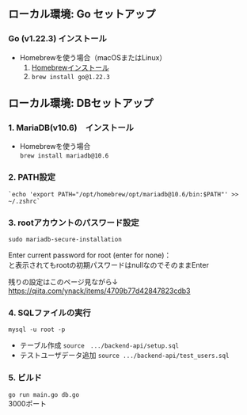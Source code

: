 ## ローカル環境: Go セットアップ
### Go (v1.22.3) インストール
  - Homebrewを使う場合（macOSまたはLinux）
    1. [Homebrewインストール](https://brew.sh/ja/)
    2. `brew install go@1.22.3`


## ローカル環境: DBセットアップ
### 1. MariaDB(v10.6)　インストール  
 - Homebrewを使う場合  
    `brew install mariadb@10.6`
### 2. PATH設定  
    `echo 'export PATH="/opt/homebrew/opt/mariadb@10.6/bin:$PATH"' >> ~/.zshrc`
### 3. rootアカウントのパスワード設定  
`sudo mariadb-secure-installation`

Enter current password for root (enter for none)：  
と表示されてもrootの初期パスワードはnullなのでそのままEnter

残りの設定はこのページ見ながら↓  
https://qiita.com/ynack/items/4709b77d42847823cdb3

### 4. SQLファイルの実行
`mysql -u root -p`
- テーブル作成
    `source　.../backend-api/setup.sql`
- テストユーザデータ追加
    `source .../backend-api/test_users.sql`
### 5. ビルド
`go run main.go db.go`  
3000ポート